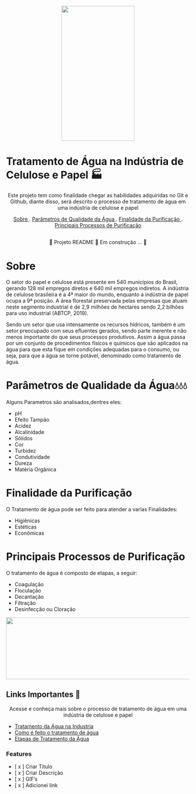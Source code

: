 <p align="center">
  <img width="200px" height= 369 src=https://user-images.githubusercontent.com/107508602/175390499-0c7410d8-19b7-489c-8312-99605fa8d04e.gif > 
   
</p>

# **Tratamento de Água na Indústria de Celulose e Papel** 🏭

<p align="center"> Este projeto tem como finalidade chegar as habilidades adquiridas no Git e Github, diante disso, será descrito o processo de tratamento de água em uma indústria de celulose e papel </p>

<p align="center">
   <a href=”#Sobre>Sobre </a> .
   <a href=”#ParâmetrosdeQualidadedaÁgua> Parâmetros de Qualidade da Água </a> .
   <a href=”#FinalidadadaPurificação>Finalidade da Purificação </a> .
   <a href=”#PrincipaisProcessosdePurificação>Principais Processos de  Purificação </a> 
  
</p>

##
<p align="center">
    🚧  Projeto README 🚀 Em construção ... 🚧 

</p>

##

# **Sobre**
<p> O setor do papel e celulose está presente em 540 municípios do Brasil, gerando 128 mil empregos diretos e 640 mil empregos indiretos. A indústria de celulose brasileira é a 4ª maior do mundo, enquanto a indústria de papel ocupa a 9ª posição. A área florestal preservada pelas empresas que atuam neste segmento industrial é de 2,9 milhões de hectares sendo 2,2 bilhões para uso industrial (ABTCP, 2019).</p>

<p> Sendo um setor que usa intensamente os recursos hídricos, também é um setor preocupado com seus efluentes gerados, sendo parte inerente e não menos importante do que seus processos produtivos. Assim a água passa por um conjunto de procedimentos físicos e químicos que são aplicados na água para que esta fique em condições adequadas para o consumo, ou seja, para que a água se torne potável, denominado como tratamento de água. </p>


# Parâmetros de Qualidade da Água💧💧💧

<p> Alguns Parametros são analisados,dentres eles: </p>

- pH 
- Efeito Tampão
- Acidez
- Alcalinidade
- Sólidos
- Cor
- Turbidez
- Condutividade
- Dureza
- Matéria Orgânica
 
  
# **Finalidade da Purificação**

O Tratamento de água pode ser feito para atender a varías Finalidades:

  - Higiênicas
  - Estéticas
  - Econômicas


# **Principais Processos de  Purificação**

<p> O tratamento de água é composto de etapas, a seguir: </p>

  - Coagulação
  - Floculação
  - Decantação
  - Filtração
  - Desinfecção ou Cloração
   

<p align="center">
  <img width="780px" height= 169 src=https://user-images.githubusercontent.com/107508602/175396855-6694ea74-67ca-4ada-a0ae-989ff5841032.png>

</p>

## **Links Importantes** 🔗
<p align="center"> Acesse e conheça mais sobre o processo de tratamento de água em uma indústria de celulose e papel </p>

 - [Tratamento da Água na Industria](https://www.youtube.com/watch?v=4JVZisQgRvU)
 - [Como é feito o tratamento de água](https://www.youtube.com/watch?v=cWBSF0VyiMI)
 - [Etapas de Tratamento da Água](https://www.youtube.com/watch?v=R6v27VpMte0)
 

### Features
- [ x ] Criar Título
- [ x ] Criar Descrição
- [ x ] GIF’s
- [ x ] Adicionei link




  

